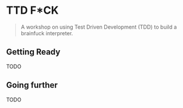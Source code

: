 # TTD F*CK

> A workshop on using Test Driven Development (TDD) to build a brainfuck interpreter.

## Getting Ready

TODO

## Going further

TODO